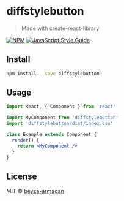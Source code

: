 # diffstylebutton

> Made with create-react-library

[![NPM](https://img.shields.io/npm/v/diffstylebutton.svg)](https://www.npmjs.com/package/diffstylebutton) [![JavaScript Style Guide](https://img.shields.io/badge/code_style-standard-brightgreen.svg)](https://standardjs.com)

## Install

```bash
npm install --save diffstylebutton
```

## Usage

```jsx
import React, { Component } from 'react'

import MyComponent from 'diffstylebutton'
import 'diffstylebutton/dist/index.css'

class Example extends Component {
  render() {
    return <MyComponent />
  }
}
```

## License

MIT © [beyza-armagan](https://github.com/beyza-armagan)
